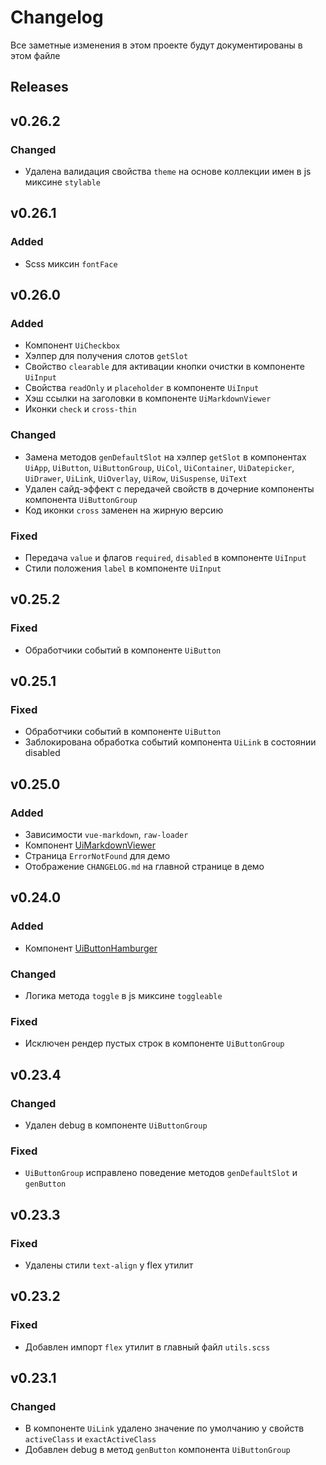 # Changelog

Все заметные изменения в этом проекте будут документированы в этом файле

## Releases

## v0.26.2

### Changed

* Удалена валидация свойства `theme` на основе коллекции имен в js миксине `stylable`

## v0.26.1

### Added

* Scss миксин `fontFace`

## v0.26.0

### Added

* Компонент `UiCheckbox`
* Хэлпер для получения слотов `getSlot`
* Свойство `clearable` для активации кнопки очистки в компоненте `UiInput`
* Свойства `readOnly` и `placeholder` в компоненте `UiInput`
* Хэш ссылки на заголовки в компоненте `UiMarkdownViewer`
* Иконки `check` и `cross-thin`

### Changed

* Замена методов `genDefaultSlot` на хэлпер `getSlot` в компонентах `UiApp`, `UiButton`,
  `UiButtonGroup`, `UiCol`, `UiContainer`, `UiDatepicker`, `UiDrawer`, `UiLink`, `UiOverlay`,
  `UiRow`, `UiSuspense`, `UiText`
* Удален сайд-эффект с передачей свойств в дочерние компоненты компонента `UiButtonGroup`
* Код иконки `cross` заменен на жирную версию

### Fixed

* Передача `value` и флагов `required`, `disabled` в компоненте `UiInput`
* Стили положения `label` в компоненте `UiInput`

## v0.25.2

### Fixed

* Обработчики событий в компоненте `UiButton`

## v0.25.1

### Fixed

* Обработчики событий в компоненте `UiButton`
* Заблокирована обработка событий компонента `UiLink` в состоянии disabled

## v0.25.0

### Added

* Зависимости `vue-markdown`, `raw-loader`
* Компонент [UiMarkdownViewer](./src/components/UiMarkdownViewer/README.md)
* Страница `ErrorNotFound` для демо
* Отображение `CHANGELOG.md` на главной странице в демо

## v0.24.0

### Added

* Компонент [UiButtonHamburger](./src/components/UiButtonHamburger/README.md)

### Changed

* Логика метода `toggle` в js миксине `toggleable`

### Fixed

* Исключен рендер пустых строк в компоненте `UiButtonGroup`

## v0.23.4

### Changed

* Удален debug в компоненте `UiButtonGroup`

### Fixed

* `UiButtonGroup` исправлено поведение методов `genDefaultSlot` и `genButton`

## v0.23.3

### Fixed

* Удалены стили `text-align` у flex утилит

## v0.23.2

### Fixed

* Добавлен импорт `flex` утилит в главный файл `utils.scss`

## v0.23.1

### Changed

* В компоненте `UiLink` удалено значение по умолчанию у свойств `activeClass` и `exactActiveClass`
* Добавлен debug в метод `genButton` компонента `UiButtonGroup`
